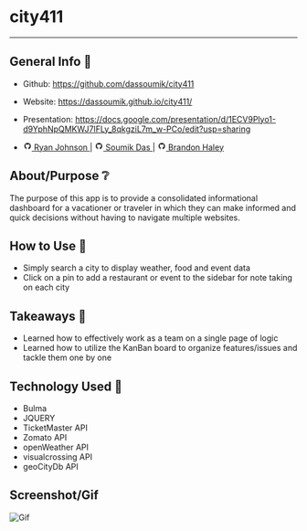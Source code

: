 # city411 
---
## General Info 📖
* Github: https://github.com/dassoumik/city411
* Website: https://dassoumik.github.io/city411/
* Presentation: https://docs.google.com/presentation/d/1ECV9Plyo1-d9YphNpQMKWJ7IFLy_8qkgziL7m_w-PCo/edit?usp=sharing

* <img src="./images/md/github.png" alt="github logo" width="15"/>[ Ryan Johnson ](https://github.com/wryanj)| <img src="./images/md/github.png" alt="github logo" width="15"/>[ Soumik Das ](https://github.com/Kyle7286)| <img src="./images/md/github.png" alt="github logo" width="15"/>[ Brandon Haley ](https://github.com/Kyle7286)

## About/Purpose ❔
The purpose of this app is to provide a consolidated informational dashboard for a vacationer or traveler in which they can make informed and quick decisions without having to navigate multiple websites.

## How to Use 🧩
* Simply search a city to display weather, food and event data
* Click on a pin to add a restaurant or event to the sidebar for note taking on each city
    
## Takeaways 🥡
* Learned how to effectively work as a team on a single page of logic
* Learned how to utilize the KanBan board to organize features/issues and tackle them one by one

## Technology Used 📡
* Bulma
* JQUERY
* TicketMaster API
* Zomato API
* openWeather API
* visualcrossing API
* geoCityDb API

## Screenshot/Gif
![Gif](./images/md/city411.gif)






